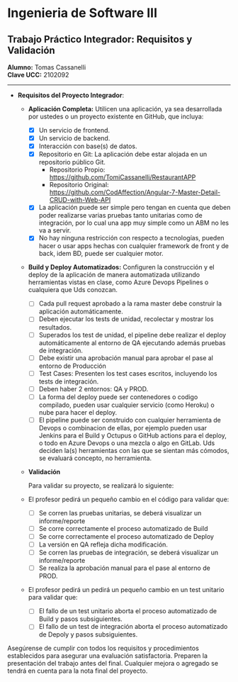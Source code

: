 # Ingenieria de Software III
## Trabajo Práctico Integrador: Requisitos y Validación

**Alumno:** Tomas Cassanelli  
**Clave UCC:** 2102092

---

* **Requisitos del Proyecto Integrador**:

  * **Aplicación Completa:** Utilicen una aplicación, ya sea desarrollada por ustedes o un proyecto existente en GitHub, que incluya:
    - [x] Un servicio de frontend.
    - [x] Un servicio de backend.
    - [x] Interacción con base(s) de datos.
    - [x] Repositorio en Git: La aplicación debe estar alojada en un repositorio público Git.
      - Repositorio Propio: https://github.com/TomiCassanelli/RestaurantAPP
      - Repositorio Original: https://github.com/CodAffection/Angular-7-Master-Detail-CRUD-with-Web-API
    - [x] La aplicación puede ser simple pero tengan en cuenta que deben poder realizarse varias pruebas tanto unitarias como de integración, por lo cual una app muy simple como un ABM no les va a servir.
    - [x] No hay ninguna restricción con respecto a tecnologías, pueden hacer o usar apps hechas con cualquier framework de front y de back, idem BD, puede ser cualquier motor.

  * **Build y Deploy Automatizados:** Configuren la construcción y el deploy de la aplicación de manera automatizada utilizando herramientas vistas en clase, como Azure Devops Pipelines o cualquiera que Uds conozcan.
    - [ ] Cada pull request aprobado a la rama master debe construir la aplicación automáticamente.
    - [ ] Deben ejecutar los tests de unidad, recolectar y mostrar los resultados.
    - [ ] Superados los test de unidad, el pipeline debe realizar el deploy automáticamente al entorno de QA ejecutando además pruebas de integración.
    - [ ] Debe existir una aprobación manual para aprobar el pase al entorno de Producción
    - [ ] Test Cases: Presenten los test cases escritos, incluyendo los tests de integración.
    - [ ] Deben haber 2 entornos: QA y PROD.
    - [ ] La forma del deploy puede ser contenedores o codigo compilado, pueden usar cualquier servicio (como Heroku) o nube para hacer el deploy.
    - [ ] El pipeline puede ser construido con cualquier herramienta de Devops o combinacion de ellas, por ejemplo pueden usar Jenkins para el Build y Octupus o GitHub actions para el deploy, o todo en Azure Devops o una mezcla o algo en GitLab. Uds deciden la(s) herramientas con las que se sientan más cómodos, se evaluará concepto, no herramienta.
   
  * **Validación**

    Para validar su proyecto, se realizará lo siguiente:

   * El profesor pedirá un pequeño cambio en el código para validar que:
     - [ ] Se corren las pruebas unitarias, se deberá visualizar un informe/reporte
     - [ ] Se corre correctamente el proceso automatizado de Build
     - [ ] Se corre correctamente el proceso automatizado de Deploy
     - [ ] La versión en QA refleja dicha modificación.
     - [ ] Se corren las pruebas de integración, se deberá visualizar un informe/reporte
     - [ ] Se realiza la aprobación manual para el pase al entorno de PROD.

  * El profesor pedirá un pedirá un pequeño cambio en un test unitario para validar que:
    - [ ] El fallo de un test unitario aborta el proceso automatizado de Build y pasos subsiguientes.
    - [ ] El fallo de un test de integración aborta el proceso automatizado de Depoly y pasos subsiguientes.

Asegúrense de cumplir con todos los requisitos y procedimientos establecidos para asegurar una evaluación satisfactoria. Preparen la presentación del trabajo antes del final. Cualquier mejora o agregado se tendrá en cuenta para la nota final del proyecto.
